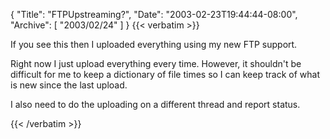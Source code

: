 {
  "Title": "FTPUpstreaming?",
  "Date": "2003-02-23T19:44:44-08:00",
  "Archive": [
    "2003/02/24"
  ]
}
{{< verbatim >}}
<P>If you see this then I uploaded everything using my new FTP support.
<P>Right now I just upload everything every time.  However, it shouldn't be difficult for me to keep a dictionary of file times so I can keep track of what is new since the last upload.
<P>I also need to do the uploading on a different thread and report status.

{{< /verbatim >}}

